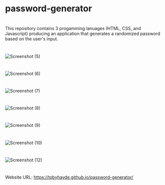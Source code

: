 # password-generator
#
This repository contains 3 progamming lanuages (HTML, CSS, and Javascript) producing an application that generates a randomized password based on the user's input.
#
![Screenshot (5)](https://user-images.githubusercontent.com/95835120/149674725-f16d4722-02cd-4743-b7dc-c764d2fadac0.png)
#
![Screenshot (6)](https://user-images.githubusercontent.com/95835120/149674727-8967b786-e8e8-4f97-8f01-733ec43ed1a3.png)
#
![Screenshot (7)](https://user-images.githubusercontent.com/95835120/149674731-1cf0135a-a8bb-419a-8a06-811001cb303a.png)
#
![Screenshot (8)](https://user-images.githubusercontent.com/95835120/149674735-4f206292-79a0-4a7b-9e47-b5adbbb99016.png)
#
![Screenshot (9)](https://user-images.githubusercontent.com/95835120/149674738-f1e92f53-202c-492b-bf85-7e2e992b3c1f.png)
#
![Screenshot (10)](https://user-images.githubusercontent.com/95835120/149674744-80a1bfa1-bbfe-4eeb-bc57-c0e8ada83aa4.png)
#
![Screenshot (12)](https://user-images.githubusercontent.com/95835120/149674862-0697a4c1-8dcc-4229-9ec8-e98ca06559ed.png)
#
Website URL: https://tobyhayde.github.io/password-generator/
